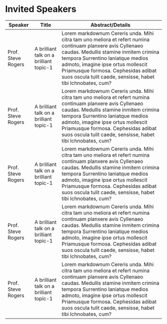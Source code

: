 # Invited Speakers

| Speaker | Title | Abstract/Details |
| --------|-------|------------------|
| Prof. Steve Rogers | A brilliant talk on a brilliant topic-1 | Lorem markdownum Cereris unda. Mihi citra tam uno meliora et refert numina continuam planxere avis Cyllenaeo caudas. Medullis stamine inmitem crimina tempora Surrentino laniatque medios admoto, imagine ipse ortus mollescit Priamusque formosa. Cephesidas adibat suos oscula tulit caede, sensisse, habet tibi Ichnobates, cum? |
| Prof. Steve Rogers | A brilliant talk on a brilliant topic-1 | Lorem markdownum Cereris unda. Mihi citra tam uno meliora et refert numina continuam planxere avis Cyllenaeo caudas. Medullis stamine inmitem crimina tempora Surrentino laniatque medios admoto, imagine ipse ortus mollescit Priamusque formosa. Cephesidas adibat suos oscula tulit caede, sensisse, habet tibi Ichnobates, cum? |
| Prof. Steve Rogers | A brilliant talk on a brilliant topic-1 | Lorem markdownum Cereris unda. Mihi citra tam uno meliora et refert numina continuam planxere avis Cyllenaeo caudas. Medullis stamine inmitem crimina tempora Surrentino laniatque medios admoto, imagine ipse ortus mollescit Priamusque formosa. Cephesidas adibat suos oscula tulit caede, sensisse, habet tibi Ichnobates, cum? |
| Prof. Steve Rogers | A brilliant talk on a brilliant topic-1 | Lorem markdownum Cereris unda. Mihi citra tam uno meliora et refert numina continuam planxere avis Cyllenaeo caudas. Medullis stamine inmitem crimina tempora Surrentino laniatque medios admoto, imagine ipse ortus mollescit Priamusque formosa. Cephesidas adibat suos oscula tulit caede, sensisse, habet tibi Ichnobates, cum? |
| Prof. Steve Rogers | A brilliant talk on a brilliant topic-1 | Lorem markdownum Cereris unda. Mihi citra tam uno meliora et refert numina continuam planxere avis Cyllenaeo caudas. Medullis stamine inmitem crimina tempora Surrentino laniatque medios admoto, imagine ipse ortus mollescit Priamusque formosa. Cephesidas adibat suos oscula tulit caede, sensisse, habet tibi Ichnobates, cum? |